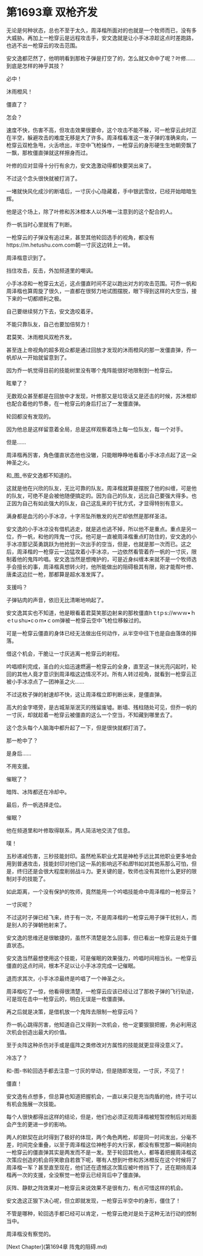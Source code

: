 # 第1693章 双枪齐发

无论是何种状态，总也不至于太久，周泽楷所面对的也就是一个牧师而已，没有多大威胁。再加上一枪穿云是远程攻击手，安文逸就是让小手冰凉趁这点时差跑路，也逃不出一枪穿云的攻击范围。

安文逸都茫然了，他明明看到那枚子弹是打空了的，怎么就又命中了呢？叶修……到底是怎样的神乎其技？

必中！

沐雨橙风！

僵直了？

怎会？

速度不快，伤害不高，但攻击效果很要命，这个攻击不能不躲，可一枪穿云此时正在半空，躲避攻击的难度无移是大了许多。周泽楷看准这一发子弹的准确来向，一枪穿云双枪急甩，火舌喷出，半空中飞枪操作，一枪穿云的身形硬生生地朝旁飘了一飘，那枚僵直弹就这样擦身而过。

叶修的应对显得十分行有余力，安文逸激动得都快要哭出来了。

不过这个念头很快就被打消了。

一堵就快风化成沙的断墙后，一寸灰小心隐藏着，手中银武雪纹，已经开始暗暗生辉。

他是这个场上，除了叶修和苏沐橙本人以外唯一注意到的这个配合的人。

乔一帆当时心里就有了判断。

一枪穿云的子弹没有追过来，甚至其他轮回选手的视角，都没有https://m.hetushu.com.com朝一寸灰这边转上一转。

周泽楷意识到了。

挡住攻击，反击，外加频道里的嘲讽。

小手冰凉和一枪穿云太近，这点僵直时间不足以跑出对方的攻击范围。可乔一帆和周泽楷也算周旋了很久，一直都在很努力地试图摆脱，眼下得到这样的大空当，接下来的一切都顺利之极。

自己要继续努力下去，安文逸咬着牙。

不能只靠队友，自己也要加倍努力！

君莫笑、沐雨橙风双枪齐发。

甚至连上帝视角的超多观众都是通过回放才发现的沐雨橙风的那一发僵直弹，乔一帆却从一开始就留意到了。

因为乔一帆觉得目前的技能树里没有哪个鬼阵能很好地限制到一枪穿云。

眩晕了？

无数观众甚至都是在回放中才发现，叶修那又是垃圾话又是还击的时候，苏沐橙却也配合着他的节奏，在一枪穿云的身后打出了一发僵直弹。

轮回都没有发现的。

因为他总是这样留意着全局，总是这样观察着场上每一位队友，每一个对手。

但是……

周泽楷再厉害，角色僵直状态他也没辙，只能眼睁睁地看着小手冰凉点起了这一朵神圣之火。

和_图_书安文逸都不知道的。

这就是他在兴欣的队友，无比可靠的队友。周泽楷就算是摆脱了他的纠缠，可是他的队友，可绝不是会被他随便搞定的。因为自己的队友，远比自己要强大得多。也正因为自己有如此强大的队友，自己这乱来的干扰方式，才显得特别有意义。

满身都是血污的小手冰凉，十字吊坠所散发的光芒却依然是那样圣洁。

安文逸的小手冰凉没有借机逃走，就是逃也逃不掉，所以他不是重点。重点是另一位，乔一帆，和他的阵鬼一寸灰。他可是一直被周泽楷重点盯防住的，安文逸的小手冰凉那记英勇跳跃为他抢到一次出手的空当，但是，也就是那一次而已。这之后，周泽楷的一枪穿云一边猛攻着小手冰凉，一边依然看管着乔一帆的一寸灰，限制着他的鬼阵吟唱。安文逸当然是想掩护的，可是近身纠缠本来就不是一个牧师选手会擅长的事，周泽楷真想转火时，他所能做出的阻碍极其有限，刚才能帮叶修、唐柔这边拦一枪，那都算是超水准发挥了。

支援吗？

子弹钻肉的声音，依旧无比清晰地响起了。

安文逸其实也不知道，他是眼看着君莫笑那边射来的那枚僵直hｔtｐs://wｗｗ•ｈｅtｕshu•cｏm•ｃom弹被一枪穿云空中飞枪位移躲过的。

可是一枪穿云僵直的身体已经无法做出任何动作，从半空中往下也是自由落体的摔落。

借这个机会，干脆让一寸灰逃离一枪穿云的射程。

吟唱顺利完成，圣白的火焰迅速燃遍一枪穿云的全身，直至这一抹光亮闪起时，轮回的其他人竟才意识到周泽楷这边情况不对。所有人转过视角，就看到一枪穿云正被小手冰凉点了一团神圣之火……

不过这枚子弹的射速却不快，这让周泽楷立即判断出来，是僵直弹。

高大的金字塔旁，是古城渐渐泯灭的残留废墟。断墙、残柱随处可见，但乔一帆的一寸灰，却就趁着一枪穿云被僵直的这么一个空当，不知藏到哪里去了。

这个念头每个人脑海中都升起了一下，但是很快就都打消了。

那一枪中了？

是身后……

不用支援。

催眠了？

暗阵、冰阵都还在冷却中。

最后，乔一帆选择走位。

催眠？

他在频道里和叶修取得联系，两人简洁地交流了信息。

噗！

五秒递减伤害，三秒技能封印。虽然枪系职业尤其是神枪手远比其他职业更多地会用到普通攻击，技能封印对他们这一系的影响远不和*图*书如对其他系那么可怕，但是，终归还是会很大程度削弱战斗力。更关键的是，牧师也没有其他什么更好的限制对手的技能了。

如此距离，一个没有保护的牧师，竟然能用一个吟唱技能命中周泽楷的一枪穿云？

一寸灰呢？

不过这时子弹已经飞来，终于有一次，不是周泽楷的一枪穿云用子弹干扰别人，而是别人的子弹朝他射来了。

安文逸的思维还是很敏捷的，虽然不清楚是怎么回事，但已看出一枪穿云是处于僵直状态。

安文逸当然最想使用这个技能，可是催眠的效果强力，吟唱时间相当长。一枪穿云僵直的这点时间，根本不足以让小手冰凉完成一记催眠。

退而求其次，小手冰凉最终是吟唱了一个神圣之火。

周泽楷吃了一惊，他看得很清楚，一枪穿云应该已经让过了那枚子弹的飞行轨迹，可是现在击中一枪穿云的，明白无误是一枚僵直弹。

再之后就是决策，是借机放一个鬼阵去限制一枪穿云吗？

乔一帆心跳得厉害，他知道自己又得到一次机会，他一定要狠狠把握，务必利用这次机会创造出最大的价值。

至于炎阵这种杀伤对手或是瘟阵之类修改对方属性的技能就更显得没意义了。

冷冻了？

和-图-书轮回选手都去注意一寸灰的举动，但是随即发现，一寸灰，不见了！

僵直！

安文逸有点想多，但总算也知道把握机会，一直以来只是充当肉盾的他，终于可以有机会施展一次技能。

每个人很快都得出这样的结论，但是，他们也必须正视周泽楷被短暂控制后对局面会产生的更进一步的影响。

两人的默契在此时得到了极好的体现，两个角色两枪，却是同一时间发出，分毫不差，时间完全重叠，以至于周泽楷这位神枪手的大行家，都没有察觉那一瞬间射向一枪穿云的僵直弹其实是两发而不是一发。至于轮回其他人，都等着把握周泽楷这次策应创造的机会将笑歌自若救下呢，哪有人想到叶修和苏沐橙反在这个时候将了周泽楷一军？甚至直至现在，他们还在遗憾这次策应被叶修挡下了，还在期待周泽楷再一次的支援，全没察觉一枪穿云已经背后中了僵直弹。

灰阵、静默之阵效果对一枪穿云来说效果不是很有力，有点可惜这样的机会。

安文逸这正狠下决心呢，但立即就发现，一枪穿云半空中的身形，僵住了！

不管是哪种，轮回选手都已经可以肯定，一枪穿云绝对是处于这种无法行动的控制当中。

周泽楷没有察觉的。



[Next Chapter](第1694章 阵鬼的阻碍.md)